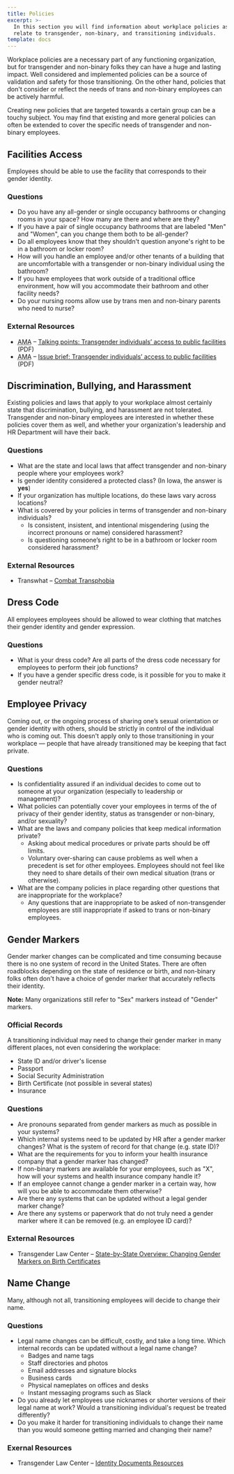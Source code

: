 ```yaml
---
title: Policies
excerpt: >-
  In this section you will find information about workplace policies as they
  relate to transgender, non-binary, and transitioning individuals.
template: docs
---
```


Workplace policies are a necessary part of any functioning organization, but for
transgender and non-binary folks they can have a huge and lasting
impact. Well considered and implemented policies can be a source of validation
and safety for those transitioning. On the other hand, policies that don't
consider or reflect the needs of trans and non-binary employees can be actively harmful.

Creating new policies that are targeted towards a certain group can
be a touchy subject. You may find that existing and more general policies can often be
extended to cover the specific needs of transgender and non-binary employees.

## Facilities Access

Employees should be able to use the facility that corresponds to their gender
identity.

### Questions

- Do you have any all-gender or single occupancy bathrooms or changing rooms in your space? How many are there and where are they?
- If you have a pair of single occupancy bathrooms that are labeled "Men" and "Women", can you change them both to be all-gender?
- Do all employees know that they shouldn't question anyone's right to be in a bathroom or locker room?
- How will you handle an employee and/or other tenants of a building that are uncomfortable with a transgender or non-binary individual using the bathroom?
- If you have employees that work outside of a traditional office environment, how will you accommodate their bathroom and other facility needs?
- Do your nursing rooms allow use by trans men and non-binary parents who need to nurse?

### External Resources

- <acronym title="American Medical Association">AMA</acronym> &ndash; [Talking points: Transgender individuals’ access to public facilities](https://www.ama-assn.org/media/43446/download) (PDF)
- <acronym title="American Medical Association">AMA</acronym> &ndash; [Issue brief: Transgender individuals’ access to public facilities](https://www.ama-assn.org/media/43431/download) (PDF)

## Discrimination, Bullying, and Harassment

Existing policies and laws that apply to your workplace almost certainly state
that discrimination, bullying, and harassment are not tolerated. Transgender and non-binary employees
are interested in whether these policies cover them as well, and whether your organization's
leadership and HR Department will have their back.

### Questions

- What are the state and local laws that affect transgender and non-binary people where your employees work?
- Is gender identity considered a protected class? (In Iowa, the answer is **yes**)
- If your organization has multiple locations, do these laws vary across locations?
- What is covered by your policies in terms of transgender and non-binary individuals?
  - Is consistent, insistent, and intentional misgendering (using the incorrect pronouns or name) considered harassment?
  - Is questioning someone’s right to be in a bathroom or locker room considered harassment?

### External Resources

- Transwhat &ndash; [Combat Transphobia](http://transwhat.org/transphobia/)

## Dress Code

All employees employees should be allowed to wear clothing that matches their gender identity and gender expression.

### Questions

- What is your dress code? Are all parts of the dress code necessary for employees to perform their job functions?
- If you have a gender specific dress code, is it possible for you to make it gender neutral?

## Employee Privacy

Coming out, or the ongoing process of sharing one’s sexual orientation or gender identity with others, should be strictly
in control of the individual who is coming out. This doesn't apply only to those transitioning in your workplace &mdash;
people that have already transitioned may be keeping that fact private.

### Questions

- Is confidentiality assured if an individual decides to come out to someone at your organization (especially to leadership or management)?
- What policies can potentially cover your employees in terms of the of privacy of their gender identity, status as transgender or non-binary, and/or sexuality?
- What are the laws and company policies that keep medical information private?
  - Asking about medical procedures or private parts should be off limits.
  - Voluntary over-sharing can cause problems as well when a precedent is set for other employees. Employees should not feel like they need to share details of their own medical situation (trans or otherwise).
- What are the company policies in place regarding other questions that are inappropriate for the workplace?
  - Any questions that are inappropriate to be asked of non-transgender employees are still inappropriate if asked to trans or non-binary employees.

## Gender Markers

Gender marker changes can be complicated and time consuming because there is no one
system of record in the United States. There are often roadblocks depending on the state
of residence or birth, and non-binary folks often don't have a choice of gender marker
that accurately reflects their identity.

<div class="note">
  <strong>Note:</strong>
  Many organizations still refer to "Sex" markers instead of "Gender" markers.
</div>

### Official Records

A transitioning individual may need to change their gender marker in many different places, not even considering the
workplace:

- State ID and/or driver's license
- Passport
- Social Security Administration
- Birth Certificate (not possible in several states)
- Insurance

### Questions

- Are pronouns separated from gender markers as much as possible in your systems?
- Which internal systems need to be updated by HR after a gender marker changes? What is the system of record for that change (e.g. state ID)?
- What are the requirements for you to inform your health insurance company that a gender marker has changed?
- If non-binary markers are available for your employees, such as "X", how will your systems and health insurance company handle it?
- If an employee cannot change a gender marker in a certain way, how will you be able to accommodate them otherwise?
- Are there any systems that can be updated without a legal gender marker change?
- Are there any systems or paperwork that do not truly need a gender marker where it can be removed (e.g. an employee ID card)?

### External Resources

- Transgender Law Center &ndash; [State-by-State Overview: Changing Gender Markers on Birth Certificates](https://transgenderlawcenter.org/resources/id/state-by-state-overview-changing-gender-markers-on-birth-certificates)

## Name Change

Many, although not all, transitioning employees will decide to change their name.

### Questions

- Legal name changes can be difficult, costly, and take a long time. Which internal records can be updated without a legal name change?
  - Badges and name tags
  - Staff directories and photos
  - Email addresses and signature blocks
  - Business cards
  - Physical nameplates on offices and desks
  - Instant messaging programs such as Slack
- Do you already let employees use nicknames or shorter versions of their legal name at work? Would a transitioning individual's request be treated differently?
- Do you make it harder for transitioning individuals to change their name than you would someone getting married and changing their name?

### Exernal Resources

- Transgender Law Center &ndash; [Identity Documents Resources](https://transgenderlawcenter.org/resources/id)
